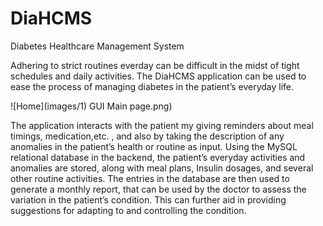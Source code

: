 # DiaHCMS
Diabetes Healthcare Management System

Adhering to strict routines everday can be difficult in the midst of tight schedules and daily activities. The DiaHCMS application can be used to ease the process of managing diabetes in the patient’s everyday life. 

![Home](images/1\) GUI Main page.png)

The application interacts with the patient my giving reminders about meal timings, medication,etc. , and also by taking the description of any anomalies in the patient’s health or routine as input. Using the MySQL relational database in the backend, the patient’s everyday activities and anomalies are stored, along with meal plans, Insulin dosages, and several other routine activities. The entries in the database are then used to generate a monthly report, that can be used by the doctor to assess the variation in the patient’s condition. This can further aid in providing suggestions for adapting to and controlling the condition.

